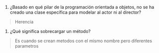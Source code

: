 1. ¿Basado en qué pilar de la programación orientada a objetos, no se ha creado una 
clase específica para modelar al actor ni al director?
> Herencia 
1. ¿Qué significa sobrecargar un método?
> Es cuando se crean metodos con el mismo nombre pero diferentes parametros